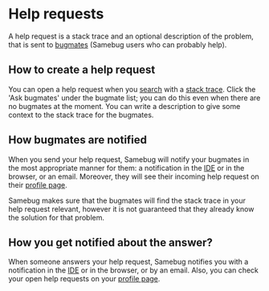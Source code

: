 # Help requests

A help request is a stack trace and an optional description of the problem, that is
sent to [bugmates](/guide/bugmate) (Samebug users who can probably help).

## How to create a help request

You can open a help request when you [search](/guide/search) with a [stack trace](/guide/stack-trace). Click the 'Ask bugmates'
under the bugmate list; you can do this even when there are no bugmates at the moment.
You can write a description to give some context to the stack trace for the bugmates.

## How bugmates are notified

When you send your help request, Samebug will notify your bugmates in the most appropriate
manner for them: a notification in the [IDE](/guide/integration/intellij-idea/install) or in the browser, or an email. Moreover,
they will see their incoming help request on their [profile page](/guide/profile).

Samebug makes sure that the bugmates will find the stack trace in your help request relevant, however
it is not guaranteed that they already know the solution for that problem.

## How you get notified about the answer?

When someone answers your help request, Samebug notifies you with a notification in
the [IDE](/guide/integration/intellij-idea/install) or in the browser, or by an email.
Also, you can check your open help requests on your [profile page](/guide/profile).
